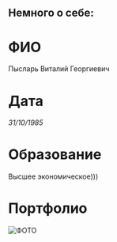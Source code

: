 ## Немного о себе:

# ФИО
Пысларь Виталий Георгиевич
# Дата
*31/10/1985*
# Образование
Высшее экономическое)))

# Портфолио
![ФОТО](/images/e62e6432-85f9-4158-b07f-85f28fddb8f3.jpg)
